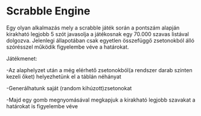 # Scrabble Engine
Egy olyan alkalmazás mely a scrabble játék során a pontszám alapján kirakható legjobb 5 szót javasolja a játékosnak egy 70.000 szavas listával dolgozva.
Jelenlegi állapotában csak egyetlen összefüggő zsetonokból álló szórésszel működik figyelembe véve a határokat.

Játékmenet:

-Az alaphelyzet után a még elérhető zsetonokból(a rendszer darab szinten kezeli őket) helyezhetünk el a táblán néhányat

-Generálhatunk saját (random kihúzott)zsetonokat

-Majd egy gomb megnyomásával megkapjuk a kirakható legjobb szavakat a határokat is figyelembe véve
